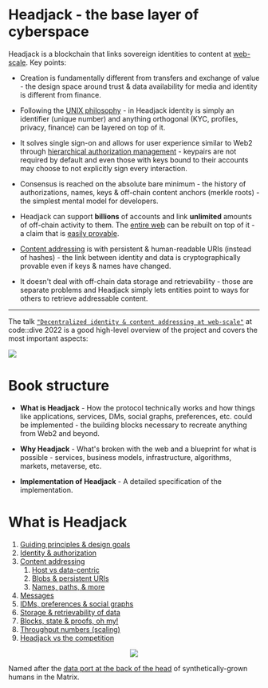 # Headjack - the base layer of cyberspace

<!-- <object width=100% data="images/Untitled-2022-06-08-1154.svg"></object> -->

<!-- <div width=100% style="background-color:green; overflow:auto;"> -->
<!-- add # before include for the preprocessor to work -->
<!-- {{include images/Untitled-2022-06-08-1154.svg}} -->
<!-- </div> -->
<!-- have to manually remove the size of the svg tag from the file after each export -->
<!-- also should replace href="https:// with href=" after each export -->
<!-- https://github.com/rust-lang/mdBook/issues/773 -->

Headjack is a blockchain that links sovereign identities to content at [web-scale](principles.md#web-scale-blockspace--the-unix-philosophy). Key points:

- Creation is fundamentally different from transfers and exchange of value - the design space around trust & data availability for media and identity is different from finance.

<!-- 
It is not about less or more trust but about better trust.

Headjack is about better trust - not trustlessness

creational - not transactional

# Motto: <s>TRUSTLESS</s> ***BETTER TRUST***

Headjack does sequencing of events.

Breaking apart identity and media allows for better incentives

it does not deal with storage and neither with routing - any kind of routing can be implemented on top of it with the advantage of addressing content in bulk or by source (publisher or creator)

 -->

- Following the [UNIX philosophy](https://en.wikipedia.org/wiki/Unix_philosophy) - in Headjack identity is simply an identifier (unique number) and anything orthogonal (KYC, profiles, privacy, finance) can be layered on top of it.

- It solves single sign-on and allows for user experience similar to Web2 through [hierarchical authorization management](identity.md) - keypairs are not required by default and even those with keys bound to their accounts may choose to not explicitly sign every interaction.

- Consensus is reached on the absolute bare minimum - the history of authorizations, names, keys & off-chain content anchors (merkle roots) - the simplest mental model for developers.

- Headjack can support **billions** of accounts and link **unlimited** amounts of off-chain activity to them. The [entire web](principles.md#web-scale-blockspace--the-unix-philosophy) can be rebuilt on top of it - a claim that is [easily provable](numbers.md).

- [Content addressing](addressing.md) is with persistent & human-readable URIs (instead of hashes) - the link between identity and data is cryptographically provable even if keys & names have changed.

- It doesn't deal with off-chain data storage and retrievability - those are separate problems and Headjack simply lets entities point to ways for others to retrieve addressable content.

<!-- - The move from the current [host-centric](host_centric.md#the-host-centric-web--its-decay) web towards [data-centric](host_vs_data_centric.md) addressing represents a paradigm shift around data ownership & access - an architectural reset of the internet. -->

---

The talk [`"Decentralized identity & content addressing at web-scale"`](https://www.youtube.com/watch?v=pEl2vLTStWE) at code::dive 2022 is a good high-level overview of the project and covers the most important aspects:

<a href="https://www.youtube.com/watch?v=pEl2vLTStWE"><img src="images/youtube_first_talk_thumbnail.png"/></a>

# Book structure

- **What is Headjack** - How the protocol technically works and how things like applications, services, DMs, social graphs, preferences, etc. could be implemented - the building blocks necessary to recreate anything from Web2 and beyond.

<!-- how it compares with other projects -->

- **Why Headjack** - What's broken with the web and a blueprint for what is possible - services, business models, infrastructure, algorithms, markets, metaverse, etc.

- **Implementation of Headjack** - A detailed specification of the implementation.

# What is Headjack

<!-- The following sub-chapters convey the idea (**what**) and a high-level view of how it works: -->
1. [Guiding principles & design goals](principles.md)
1. [Identity & authorization](identity.md)
1. [Content addressing](addressing.md)
    1. [Host vs data-centric](host_vs_data_centric.md)
    1. [Blobs & persistent URIs](blobs_and_uris.md)
    1. [Names, paths, & more](names_and_paths.md)
1. [Messages](messages.md)
1. [IDMs, preferences & social graphs](idms_preferences.md)
1. [Storage & retrievability of data](store_and_retrieve.md)
1. [Blocks, state & proofs, oh my!](blocks_state_proofs.md)
1. [Throughput numbers (scaling)](numbers.md)
1. [Headjack vs the competition](competition.md)

<div style="text-align: center;">
    <img src="images/logo.png"/>
</div>

Named after the [data port at the back of the head](https://matrix.fandom.com/wiki/Headjack) of synthetically-grown humans in the Matrix.

<!-- https://www.youtube.com/watch?v=DoUQhYDz-Ys -->

